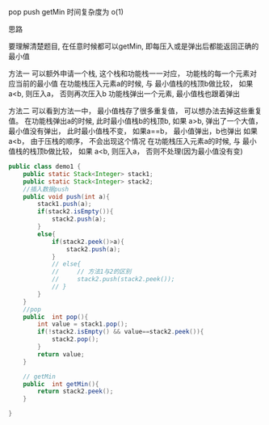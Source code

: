 pop push getMin 时间复杂度为 o(1)

思路

要理解清楚题目, 在任意时候都可以getMin, 即每压入或是弹出后都能返回正确的 最小值

方法一
可以额外申请一个栈, 这个栈和功能栈一一对应， 功能栈的每一个元素对应当前的最小值
在功能栈压入元素a的时候,  与 最小值栈的栈顶b做比较， 如果 a<b, 则压入a， 否则再次压入b
功能栈弹出一个元素, 最小值栈也跟着弹出

方法二
可以看到方法一中， 最小值栈存了很多重复值， 可以想办法去掉这些重复值。
在功能栈弹出a的时候, 此时最小值栈b的栈顶b, 如果 a>b, 弹出了一个大值， 最小值没有弹出， 此时最小值栈不变， 如果a==b， 最小值弹出，b也弹出
如果 a<b， 由于压栈的顺序， 不会出现这个情况
在功能栈压入元素a的时候,  与 最小值栈的栈顶b做比较， 如果 a<b, 则压入a， 否则不处理(因为最小值没有变)

```java
public class demo1 {
    public static Stack<Integer> stack1;
    public static Stack<Integer> stack2;
    //插入数据push
    public void push(int a){
        stack1.push(a);  
        if(stack2.isEmpty()){
            stack2.push(a);
        }
        else{
            if(stack2.peek()>a){
                stack2.push(a);
            }
            // else{
            //     // 方法1与2的区别
            //     stack2.push(stack2.peek());
            // }
        }
    }
    //pop
    public  int pop(){
        int value = stack1.pop();
        if(!stack2.isEmpty() && value==stack2.peek()){
            stack2.pop();
        }
        return value;
    }

    // getMin
    public  int getMin(){
        return stack2.peek();
    }

}
```
